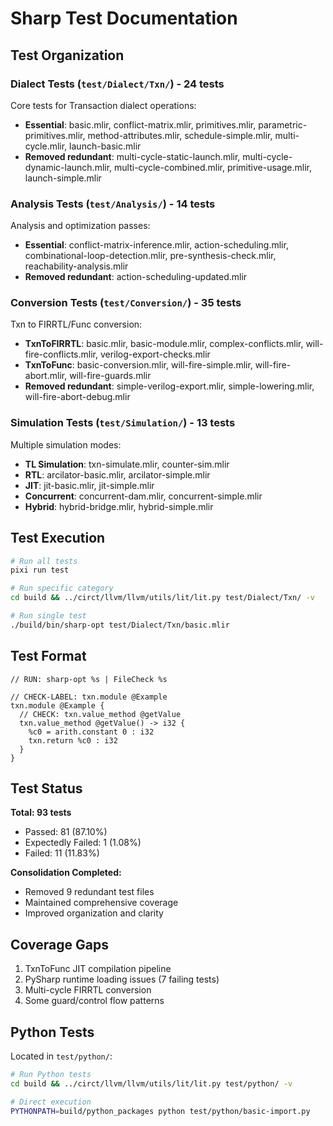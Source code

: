 # Sharp Test Documentation

## Test Organization

### Dialect Tests (`test/Dialect/Txn/`) - 24 tests
Core tests for Transaction dialect operations:
- **Essential**: basic.mlir, conflict-matrix.mlir, primitives.mlir, parametric-primitives.mlir, method-attributes.mlir, schedule-simple.mlir, multi-cycle.mlir, launch-basic.mlir
- **Removed redundant**: multi-cycle-static-launch.mlir, multi-cycle-dynamic-launch.mlir, multi-cycle-combined.mlir, primitive-usage.mlir, launch-simple.mlir

### Analysis Tests (`test/Analysis/`) - 14 tests
Analysis and optimization passes:
- **Essential**: conflict-matrix-inference.mlir, action-scheduling.mlir, combinational-loop-detection.mlir, pre-synthesis-check.mlir, reachability-analysis.mlir
- **Removed redundant**: action-scheduling-updated.mlir

### Conversion Tests (`test/Conversion/`) - 35 tests
Txn to FIRRTL/Func conversion:
- **TxnToFIRRTL**: basic.mlir, basic-module.mlir, complex-conflicts.mlir, will-fire-conflicts.mlir, verilog-export-checks.mlir
- **TxnToFunc**: basic-conversion.mlir, will-fire-simple.mlir, will-fire-abort.mlir, will-fire-guards.mlir
- **Removed redundant**: simple-verilog-export.mlir, simple-lowering.mlir, will-fire-abort-debug.mlir

### Simulation Tests (`test/Simulation/`) - 13 tests
Multiple simulation modes:
- **TL Simulation**: txn-simulate.mlir, counter-sim.mlir
- **RTL**: arcilator-basic.mlir, arcilator-simple.mlir  
- **JIT**: jit-basic.mlir, jit-simple.mlir
- **Concurrent**: concurrent-dam.mlir, concurrent-simple.mlir
- **Hybrid**: hybrid-bridge.mlir, hybrid-simple.mlir

## Test Execution

```bash
# Run all tests
pixi run test

# Run specific category
cd build && ../circt/llvm/llvm/utils/lit/lit.py test/Dialect/Txn/ -v

# Run single test
./build/bin/sharp-opt test/Dialect/Txn/basic.mlir
```

## Test Format

```mlir
// RUN: sharp-opt %s | FileCheck %s

// CHECK-LABEL: txn.module @Example
txn.module @Example {
  // CHECK: txn.value_method @getValue
  txn.value_method @getValue() -> i32 {
    %c0 = arith.constant 0 : i32
    txn.return %c0 : i32
  }
}
```

## Test Status

**Total: 93 tests**
- Passed: 81 (87.10%)
- Expectedly Failed: 1 (1.08%)
- Failed: 11 (11.83%)

**Consolidation Completed:**
- Removed 9 redundant test files
- Maintained comprehensive coverage
- Improved organization and clarity

## Coverage Gaps

1. TxnToFunc JIT compilation pipeline
2. PySharp runtime loading issues (7 failing tests)
3. Multi-cycle FIRRTL conversion
4. Some guard/control flow patterns

## Python Tests

Located in `test/python/`:
```bash
# Run Python tests
cd build && ../circt/llvm/llvm/utils/lit/lit.py test/python/ -v

# Direct execution
PYTHONPATH=build/python_packages python test/python/basic-import.py
```